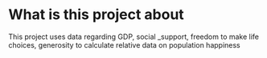 # What is this project about
This project uses data regarding GDP, social _support, freedom to make life choices, generosity to calculate relative data on population happiness
